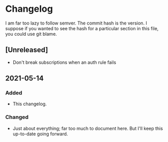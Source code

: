 # Changelog

I am far too lazy to follow semver. The commit hash is the version. I suppose
if you wanted to see the hash for a particular section in this file, you could
use git blame.

## [Unreleased]
- Don't break subscriptions when an auth rule fails

## 2021-05-14
### Added
- This changelog.

### Changed
- Just about everything; far too much to document here. But I'll keep this
  up-to-date going forward.
